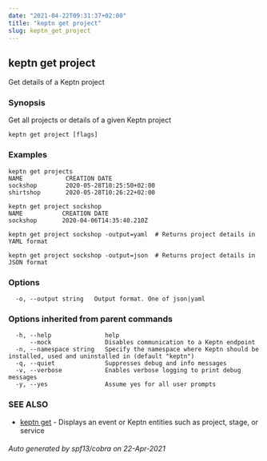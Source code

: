 ```yaml
---
date: "2021-04-22T09:31:37+02:00"
title: "keptn get project"
slug: keptn_get_project
---
```

## keptn get project

Get details of a Keptn project

### Synopsis

Get all projects or details of a given Keptn project

```
keptn get project [flags]
```

### Examples

```
keptn get projects
NAME            CREATION DATE
sockshop        2020-05-28T10:25:50+02:00
shirtshop       2020-05-28T10:26:22+02:00
	
keptn get project sockshop
NAME           CREATION DATE                 
sockshop       2020-04-06T14:35:40.210Z

keptn get project sockshop -output=yaml  # Returns project details in YAML format

keptn get project sockshop -output=json  # Returns project details in JSON format

```

### Options

```
  -o, --output string   Output format. One of json|yaml
```

### Options inherited from parent commands

```
  -h, --help               help
      --mock               Disables communication to a Keptn endpoint
  -n, --namespace string   Specify the namespace where Keptn should be installed, used and uninstalled in (default "keptn")
  -q, --quiet              Suppresses debug and info messages
  -v, --verbose            Enables verbose logging to print debug messages
  -y, --yes                Assume yes for all user prompts
```

### SEE ALSO

* [keptn get](../keptn_get/)	 - Displays an event or Keptn entities such as project, stage, or service

###### Auto generated by spf13/cobra on 22-Apr-2021
